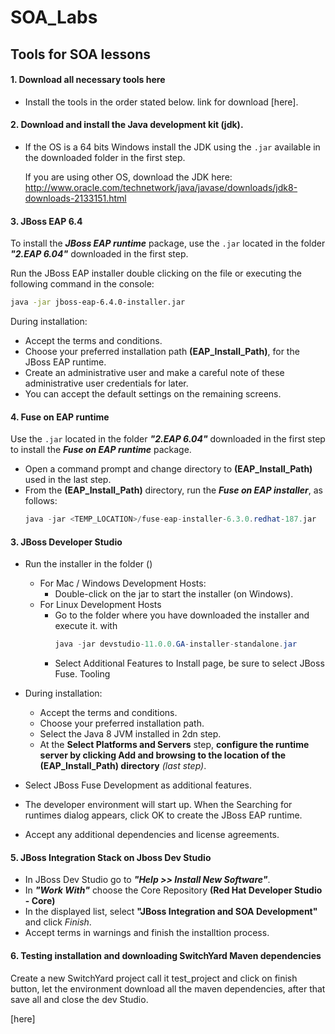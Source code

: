 # SOA_Labs

## Tools for SOA lessons 

#### 1. Download all necessary tools here 
- Install the tools in the order stated below. link for download [here]. 

#### 2. Download and install the **Java development kit (jdk)**.
* If the OS is a 64 bits Windows install the JDK using the `.jar` available in the downloaded folder in the first step.

    If you are using other OS, download the JDK here:
    http://www.oracle.com/technetwork/java/javase/downloads/jdk8-downloads-2133151.html

#### 3. JBoss EAP 6.4

To install the _**JBoss EAP runtime**_ package, use the `.jar` located in the folder _**"2.EAP 6.04"**_ downloaded in the first step.

Run the JBoss EAP installer double clicking on the file or executing the following command in the console:
```bash
java -jar jboss-eap-6.4.0-installer.jar
```
During installation:

- Accept the terms and conditions.
- Choose your preferred installation path **(EAP_Install_Path)**, for the JBoss EAP runtime.
- Create an administrative user and make a careful note of these administrative user credentials for later.
- You can accept the default settings on the remaining screens.
 
#### 4. Fuse on EAP runtime
Use the `.jar` located in the folder _**"2.EAP 6.04"**_ downloaded in the first step to install the _**Fuse on EAP runtime**_ package.

- Open a command prompt and change directory to **(EAP_Install_Path)** used in the last step.
- From the **(EAP_Install_Path)** directory, run the **_Fuse on EAP installer_**, as follows:
    ```java
    java -jar <TEMP_LOCATION>/fuse-eap-installer-6.3.0.redhat-187.jar
    ```
#### 3. JBoss Developer Studio
- Run the installer in the folder ()
    - For Mac / Windows Development Hosts:
        - Double-click on the jar to start the installer (on Windows).
    - For Linux Development Hosts
        - Go to the folder where you have downloaded the installer and execute it. with
            ```java
            java -jar devstudio-11.0.0.GA-installer-standalone.jar
            ```
        - Select Additional Features to Install page, be sure to select JBoss Fuse. Tooling

- During installation:
    - Accept the terms and conditions.
    - Choose your preferred installation path.
    - Select the Java 8 JVM installed in 2dn step.
    - At the **Select Platforms and Servers** step, **configure the runtime server by clicking Add and browsing to the location of the **(EAP_Install_Path)** directory** _(last step)_.
- Select JBoss Fuse Development as additional features.
- The developer environment will start up. When the Searching for runtimes dialog appears, click OK to create the JBoss EAP runtime.
- Accept any additional dependencies and license agreements.

#### 5. JBoss Integration Stack on Jboss Dev Studio

- In JBoss Dev Studio go to _**"Help >> Install New Software"**_.
- In _**"Work With"**_ choose the Core Repository **(Red Hat Developer Studio - Core)**
- In the displayed list, select **"JBoss Integration and SOA Development"** and click _Finish_.
- Accept terms in warnings and finish the installtion process.

#### 6. Testing installation and downloading SwitchYard Maven dependencies
Create a new SwitchYard project call it test_project and click on finish button, let the environment download all the maven dependencies, after that save all and close the dev Studio.

[here] 


